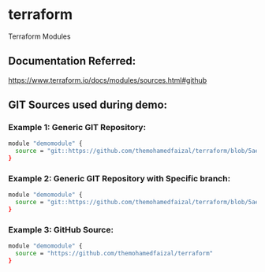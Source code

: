 # terraform
Terraform Modules


## Documentation Referred:

https://www.terraform.io/docs/modules/sources.html#github


## GIT Sources used during demo:

### Example 1: Generic GIT Repository:

```sh
module "demomodule" {
  source = "git::https://github.com/themohamedfaizal/terraform/blob/5aebd02adca0bee850121cf854916e90ca300060/ec2.tf"
}
```

### Example 2: Generic GIT Repository with Specific branch:
```sh
module "demomodule" {
  source = "git::https://github.com/themohamedfaizal/terraform/blob/5aebd02adca0bee850121cf854916e90ca300060/ec2.tf?ref=main"
}
```

### Example 3: GitHub Source:
```sh
module "demomodule" {
  source = "https://github.com/themohamedfaizal/terraform"
}
```
